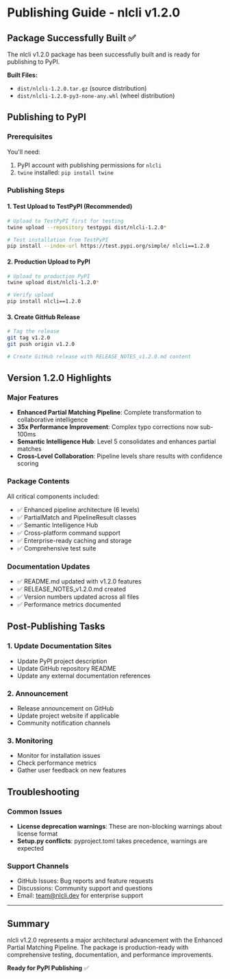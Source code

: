 # Publishing Guide - nlcli v1.2.0

## Package Successfully Built ✅

The nlcli v1.2.0 package has been successfully built and is ready for publishing to PyPI.

**Built Files:**
- `dist/nlcli-1.2.0.tar.gz` (source distribution)
- `dist/nlcli-1.2.0-py3-none-any.whl` (wheel distribution)

## Publishing to PyPI

### Prerequisites
You'll need:
1. PyPI account with publishing permissions for `nlcli`
2. `twine` installed: `pip install twine`

### Publishing Steps

#### 1. Test Upload to TestPyPI (Recommended)
```bash
# Upload to TestPyPI first for testing
twine upload --repository testpypi dist/nlcli-1.2.0*

# Test installation from TestPyPI
pip install --index-url https://test.pypi.org/simple/ nlcli==1.2.0
```

#### 2. Production Upload to PyPI
```bash
# Upload to production PyPI
twine upload dist/nlcli-1.2.0*

# Verify upload
pip install nlcli==1.2.0
```

#### 3. Create GitHub Release
```bash
# Tag the release
git tag v1.2.0
git push origin v1.2.0

# Create GitHub release with RELEASE_NOTES_v1.2.0.md content
```

## Version 1.2.0 Highlights

### Major Features
- **Enhanced Partial Matching Pipeline**: Complete transformation to collaborative intelligence
- **35x Performance Improvement**: Complex typo corrections now sub-100ms
- **Semantic Intelligence Hub**: Level 5 consolidates and enhances partial matches
- **Cross-Level Collaboration**: Pipeline levels share results with confidence scoring

### Package Contents
All critical components included:
- ✅ Enhanced pipeline architecture (6 levels)
- ✅ PartialMatch and PipelineResult classes
- ✅ Semantic Intelligence Hub
- ✅ Cross-platform command support
- ✅ Enterprise-ready caching and storage
- ✅ Comprehensive test suite

### Documentation Updates
- ✅ README.md updated with v1.2.0 features
- ✅ RELEASE_NOTES_v1.2.0.md created
- ✅ Version numbers updated across all files
- ✅ Performance metrics documented

## Post-Publishing Tasks

### 1. Update Documentation Sites
- Update PyPI project description
- Update GitHub repository README
- Update any external documentation references

### 2. Announcement
- Release announcement on GitHub
- Update project website if applicable
- Community notification channels

### 3. Monitoring
- Monitor for installation issues
- Check performance metrics
- Gather user feedback on new features

## Troubleshooting

### Common Issues
- **License deprecation warnings**: These are non-blocking warnings about license format
- **Setup.py conflicts**: pyproject.toml takes precedence, warnings are expected

### Support Channels
- GitHub Issues: Bug reports and feature requests
- Discussions: Community support and questions
- Email: team@nlcli.dev for enterprise support

---

## Summary

nlcli v1.2.0 represents a major architectural advancement with the Enhanced Partial Matching Pipeline. The package is production-ready with comprehensive testing, documentation, and performance improvements.

**Ready for PyPI Publishing** ✅